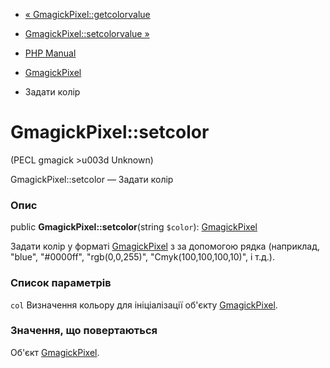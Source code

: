 - [« GmagickPixel::getcolorvalue](gmagickpixel.getcolorvalue.md)
- [GmagickPixel::setcolorvalue »](gmagickpixel.setcolorvalue.md)

- [PHP Manual](index.md)
- [GmagickPixel](class.gmagickpixel.md)
- Задати колір

# GmagickPixel::setcolor

(PECL gmagick \>u003d Unknown)

GmagickPixel::setcolor — Задати колір

### Опис

public **GmagickPixel::setcolor**(string `$color`):
[GmagickPixel](class.gmagickpixel.md)

Задати колір у форматі [GmagickPixel](class.gmagickpixel.md) з
за допомогою рядка (наприклад, "blue", "#0000ff", "rgb(0,0,255)",
"Cmyk(100,100,100,10)", і т.д.).

### Список параметрів

`col`
Визначення кольору для ініціалізації об'єкту
[GmagickPixel](class.gmagickpixel.md).

### Значення, що повертаються

Об'єкт [GmagickPixel](class.gmagickpixel.md).
